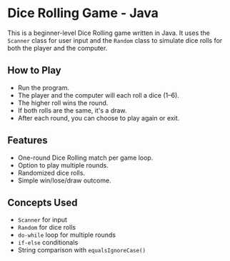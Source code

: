 # Dice Rolling Game - Java

This is a beginner-level Dice Rolling game written in Java. It uses the `Scanner` class for user input and the `Random` class to simulate dice rolls for both the player and the computer.

## How to Play

- Run the program.
- The player and the computer will each roll a dice (1–6).
- The higher roll wins the round.
- If both rolls are the same, it's a draw.
- After each round, you can choose to play again or exit.

## Features

- One-round Dice Rolling match per game loop.
- Option to play multiple rounds.
- Randomized dice rolls.
- Simple win/lose/draw outcome.

## Concepts Used

- `Scanner` for input
- `Random` for dice rolls
- `do-while` loop for multiple rounds
- `if-else` conditionals
- String comparison with `equalsIgnoreCase()`
